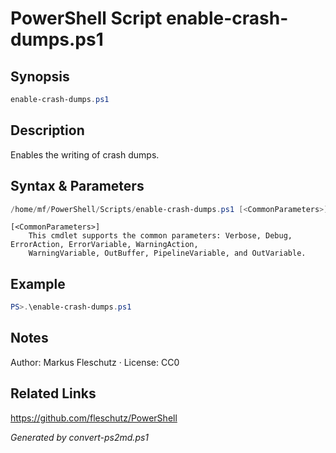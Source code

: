 # PowerShell Script enable-crash-dumps.ps1

## Synopsis
```powershell
enable-crash-dumps.ps1
```

## Description
Enables the writing of crash dumps.

## Syntax & Parameters
```powershell
/home/mf/PowerShell/Scripts/enable-crash-dumps.ps1 [<CommonParameters>]
```

```
[<CommonParameters>]
    This cmdlet supports the common parameters: Verbose, Debug, ErrorAction, ErrorVariable, WarningAction, 
    WarningVariable, OutBuffer, PipelineVariable, and OutVariable.
```

## Example
```powershell
PS>.\enable-crash-dumps.ps1
```


## Notes
Author: Markus Fleschutz · License: CC0

## Related Links
https://github.com/fleschutz/PowerShell

*Generated by convert-ps2md.ps1*
